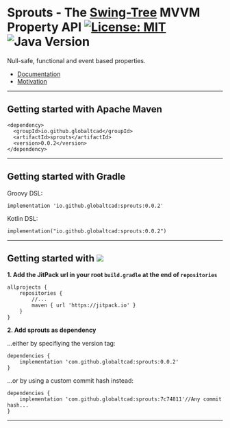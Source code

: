 
# Sprouts - The [Swing-Tree](https://github.com/globaltcad/swing-tree) MVVM Property API [![License: MIT](https://img.shields.io/badge/License-MIT-yellow.svg)](https://opensource.org/licenses/MIT) ![Java Version](https://img.shields.io/static/v1.svg?label=Java&message=8%2B&color=blue) #

Null-safe, functional and event based properties.

- [Documentation](https://globaltcad.github.io/sprouts/)
- [Motivation](docs/markdown/Motivation.md)

---
## Getting started with Apache Maven ##

```
<dependency>
  <groupId>io.github.globaltcad</groupId>
  <artifactId>sprouts</artifactId>
  <version>0.0.2</version>
</dependency>
```

---

## Getting started with Gradle ##
Groovy DSL:
```
implementation 'io.github.globaltcad:sprouts:0.0.2'
```
Kotlin DSL:
```
implementation("io.github.globaltcad:sprouts:0.0.2")
```
---

## Getting started with [![](https://jitpack.io/v/globaltcad/sprouts.svg)](https://jitpack.io/#globaltcad/sprouts) ##
**1. Add the JitPack url in your root `build.gradle` at the end of `repositories`**
```
allprojects {
	repositories {
		//...
		maven { url 'https://jitpack.io' }
	}
}
```
**2. Add sprouts as dependency**

...either by specifiying the version tag:
```
dependencies {
	implementation 'com.github.globaltcad:sprouts:0.0.2'
}
```
...or by using a custom commit hash instead:
```
dependencies {
	implementation 'com.github.globaltcad:sprouts:7c74811'//Any commit hash...
}
```
---

